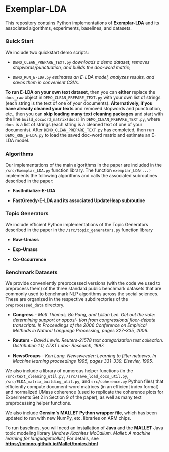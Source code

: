 # Exemplar-LDA


This repository contains Python implementations of **Exemplar-LDA** and its associated algorithms, experiments, baselines, and datasets. 

### Quick Start
We include two quickstart demo scripts: 

- ``DEMO_CLEAN_PREPARE_TEXT.py`` *downloads a demo dataset, removes stopwords/punctuation, and builds the doc-word matrix;*

- ``DEMO_RUN_E-LDA.py`` *estimates an E-LDA model, analyzes results, and saves them in convenient CSVs.*

**To run E-LDA on your own text dataset**, then you can **either** replace the ``docs_raw`` object in ``DEMO_CLEAN_PREPARE_TEXT.py`` with your own list of strings (each string is the text of one of your documents). **Alternatively, if you have already cleaned your texts** and removed stopwords and punctuation, etc., then you can **skip loading many text cleaning packages** and start with the line ``build_docword_matrix(docs)`` in ``DEMO_CLEAN_PREPARE_TEXT.py``, where ``docs`` is a list of strings (each string is a cleaned text of one of your documents). After ``DEMO_CLEAN_PREPARE_TEXT.py`` has completed, then run ``DEMO_RUN_E-LDA.py`` to load the saved doc-word matrix and estimate an E-LDA model.





### Algorithms
Our implementations of the main algorithms in the paper are included in the ``/src/Exemplar_LDA.py`` function library. The function ``exemplar_LDA(...)`` implements the following algorithms and calls the associated subroutines described in the paper:

- **FastInitialize-E-LDA**

- **FastGreedy-E-LDA and its associated UpdateHeap subroutine**

### Topic Generators
We include efficient Python implementations of the Topic Generators described in the paper in the ``/src/topic_generators.py`` function library

- **Raw-Umass**

- **Exp-Umass**
 
- **Co-Occurrence**

### Benchmark Datasets
We provide conveniently preprocessed versions (with the code we used to preprocess them) of the three standard public benchmark datasets that are commonly used to benchmark NLP algorithms across the social sciences. These are organized in the respective subdirectories of the ``preprocessed_data`` directory.

- **Congress** - *Matt Thomas, Bo Pang, and Lillian Lee. Get out the vote: determining support or opposi- tion from congressional floor-debate transcripts. In Proceedings of the 2006 Conference on Empirical Methods in Natural Language Processing, pages 327–335, 2006.*

- **Reuters** - *David Lewis. Reuters-21578 text categorization test collection. Distribution 1.0, AT&T Labs- Research, 1997.*

- **NewsGroups** - *Ken Lang. Newsweeder: Learning to filter netnews. In Machine learning proceedings 1995, pages 331–339. Elsevier, 1995.*

We also include a library of numerous helper functions (in the ``/src/text_cleaning_util.py``, ``/src/save_load_docs_util.py``, ``/src/ELDA_matrix_building_util.py``, and ``src/coherence.py`` Python files) that efficiently compute document-word matrices (in an efficient index format) and normalized UMass coherence (used to replicate the coherence plots for Experiments Set 2 in Section 9 of the paper), as well as many text preprocessing helper functions. 

We also include **Gensim's MALLET Python wrapper file**, which has been updated to run with new NumPy, etc. libraries on ARM chips. 

To run baselines, you will need an installation of **Java** and the **MALLET** Java topic modeling library (*Andrew Kachites McCallum. Mallet: A machine learning for languagetoolkit.*) For details, see **https://mimno.github.io/Mallet/topics.html**
